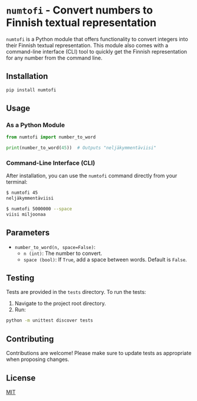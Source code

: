 # `numtofi` - Convert numbers to Finnish textual representation

`numtofi` is a Python module that offers functionality to convert integers into their Finnish textual representation. This module also comes with a command-line interface (CLI) tool to quickly get the Finnish representation for any number from the command line.

## Installation

```bash
pip install numtofi
```

## Usage

### As a Python Module

```python
from numtofi import number_to_word

print(number_to_word(45))  # Outputs "neljäkymmentäviisi"
```

### Command-Line Interface (CLI)

After installation, you can use the `numtofi` command directly from your terminal:

```bash
$ numtofi 45
neljäkymmentäviisi
```

```bash
$ numtofi 5000000 --space
viisi miljoonaa
```

## Parameters

- `number_to_word(n, space=False)`:
  - `n (int)`: The number to convert.
  - `space (bool)`: If `True`, add a space between words. Default is `False`.

## Testing

Tests are provided in the `tests` directory. To run the tests:

1. Navigate to the project root directory.
2. Run:

```bash
python -m unittest discover tests
```

## Contributing

Contributions are welcome! Please make sure to update tests as appropriate when proposing changes.

## License

[MIT](LICENSE)
